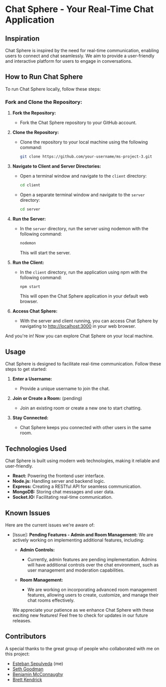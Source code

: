 # Chat Sphere - Your Real-Time Chat Application

## Inspiration

Chat Sphere is inspired by the need for real-time communication, enabling users to connect and chat seamlessly. We aim to provide a user-friendly and interactive platform for users to engage in conversations.

## How to Run Chat Sphere

To run Chat Sphere locally, follow these steps:

### Fork and Clone the Repository:

1. **Fork the Repository:**
   - Fork the Chat Sphere repository to your GitHub account.

2. **Clone the Repository:**
   - Clone the repository to your local machine using the following command:
     ```bash
     git clone https://github.com/your-username/ms-project-3.git
     ```

3. **Navigate to Client and Server Directories:**
   - Open a terminal window and navigate to the `client` directory:
     ```bash
     cd client
     ```
   - Open a separate terminal window and navigate to the `server` directory:
     ```bash
     cd server
     ```

4. **Run the Server:**
   - In the `server` directory, run the server using nodemon with the following command:
     ```bash
     nodemon
     ```
     This will start the server.

5. **Run the Client:**
   - In the `client` directory, run the application using npm with the following command:
     ```bash
     npm start
     ```
     This will open the Chat Sphere application in your default web browser.

6. **Access Chat Sphere:**
   - With the server and client running, you can access Chat Sphere by navigating to [http://localhost:3000](http://localhost:3000) in your web browser.

And you're in! Now you can explore Chat Sphere on your local machine.

## Usage

Chat Sphere is designed to facilitate real-time communication. Follow these steps to get started:

1. **Enter a Username:**
   - Provide a unique username to join the chat.

2. **Join or Create a Room:** (pending)
   - Join an existing room or create a new one to start chatting.

3. **Stay Connected:**
   - Chat Sphere keeps you connected with other users in the same room.

## Technologies Used

Chat Sphere is built using modern web technologies, making it reliable and user-friendly.

- **React:** Powering the frontend user interface.
- **Node.js:** Handling server and backend logic.
- **Express:** Creating a RESTful API for seamless communication.
- **MongoDB:** Storing chat messages and user data.
- **Socket.IO:** Facilitating real-time communication.

## Known Issues

Here are the current issues we're aware of:

- [Issue]: **Pending Features - Admin and Room Management:**
  We are actively working on implementing additional features, including:

  - **Admin Controls:**
    - Currently, admin features are pending implementation. Admins will have additional controls over the chat environment, such as user management and moderation capabilities.

  - **Room Management:**
    - We are working on incorporating advanced room management features, allowing users to create, customize, and manage their chat rooms effectively.

  We appreciate your patience as we enhance Chat Sphere with these exciting new features! Feel free to check for updates in our future releases.
## Contributors

A special thanks to the great group of people who collaborated with me on this project:
 
- [Esteban Sepulveda](https://github.com/estebansep1) (me)
- [Seth Goodman](https://github.com/sethgoody)
- [Benjamin McConnaughy](https://github.com/MyManny)
- [Brett Kendrick](https://github.com/BrettKendrick)
